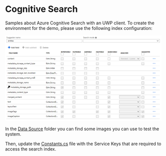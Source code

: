 # Cognitive Search

Samples about Azure Cognitive Search with an UWP client. To create the environment for the demo, please use the following index configuration:

![Index configuration](https://raw.githubusercontent.com/DotNetToscana/CognitiveSearch/master/Configuration/IndexConfiguration.png)

In the [Data Source](Data%20Source) folder you can find some images you can use to test the system.

Then, update the [Constants.cs](https://github.com/DotNetToscana/CognitiveSearch/blob/c0ab219b72e2dfb431a43002f53cad72f6e4386b/Client/Search42/Common/Constants.cs#L3) file with the Service Keys that are required to access the search index.

